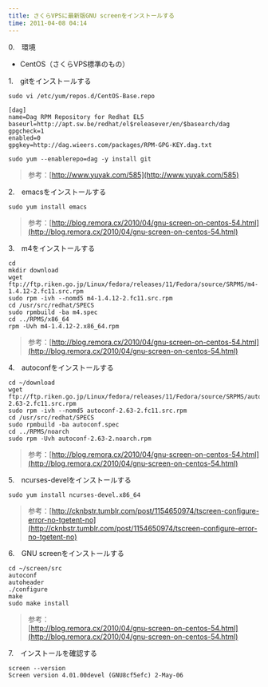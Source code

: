 ```yaml
---
title: さくらVPSに最新版GNU screenをインストールする
time: 2011-04-08 04:14
---
```


0.　環境

- CentOS（さくらVPS標準のもの）

1.　gitをインストールする

```
sudo vi /etc/yum/repos.d/CentOS-Base.repo
```

```
[dag]
name=Dag RPM Repository for Redhat EL5
baseurl=http://apt.sw.be/redhat/el$releasever/en/$basearch/dag
gpgcheck=1
enabled=0
gpgkey=http://dag.wieers.com/packages/RPM-GPG-KEY.dag.txt
```

```
sudo yum --enablerepo=dag -y install git
```

> 参考：[http://www.yuyak.com/585](http://www.yuyak.com/585)

2.　emacsをインストールする

```
sudo yum install emacs
```

> 参考：[http://blog.remora.cx/2010/04/gnu-screen-on-centos-54.html](http://blog.remora.cx/2010/04/gnu-screen-on-centos-54.html)

3.　m4をインストールする

```
cd
mkdir download
wget ftp://ftp.riken.go.jp/Linux/fedora/releases/11/Fedora/source/SRPMS/m4-1.4.12-2.fc11.src.rpm
sudo rpm -ivh --nomd5 m4-1.4.12-2.fc11.src.rpm
cd /usr/src/redhat/SPECS
sudo rpmbuild -ba m4.spec
cd ../RPMS/x86_64
rpm -Uvh m4-1.4.12-2.x86_64.rpm
```

> 参考：[http://blog.remora.cx/2010/04/gnu-screen-on-centos-54.html](http://blog.remora.cx/2010/04/gnu-screen-on-centos-54.html)

4.　autoconfをインストールする

```
cd ~/download
wget ftp://ftp.riken.go.jp/Linux/fedora/releases/11/Fedora/source/SRPMS/autoconf-2.63-2.fc11.src.rpm
sudo rpm -ivh --nomd5 autoconf-2.63-2.fc11.src.rpm
cd /usr/src/redhat/SPECS
sudo rpmbuild -ba autoconf.spec
cd ../RPMS/noarch
sudo rpm -Uvh autoconf-2.63-2.noarch.rpm
```

> 参考：[http://blog.remora.cx/2010/04/gnu-screen-on-centos-54.html](http://blog.remora.cx/2010/04/gnu-screen-on-centos-54.html)

5.　ncurses-develをインストールする

```
sudo yum install ncurses-devel.x86_64
```

> 参考：[http://cknbstr.tumblr.com/post/1154650974/tscreen-configure-error-no-tgetent-no](http://cknbstr.tumblr.com/post/1154650974/tscreen-configure-error-no-tgetent-no)

6.　GNU screenをインストールする

```
cd ~/screen/src
autoconf
autoheader
./configure
make
sudo make install
```

> 参考：  
> [http://blog.remora.cx/2010/04/gnu-screen-on-centos-54.html](http://blog.remora.cx/2010/04/gnu-screen-on-centos-54.html)

7.　インストールを確認する

```
screen --version
Screen version 4.01.00devel (GNU8cf5efc) 2-May-06
```
